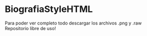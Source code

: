 # BiografiaStyleHTML
Para poder ver completo todo descargar los archivos .png y .raw
Repositorio libre de uso!
